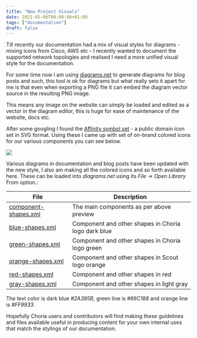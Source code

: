 ```yaml
---
title: "New Project Visuals"
date: 2021-05-06T00:00:00+01:00
tags: ["documentation"]
draft: false
---
```


Till recently our documentation had a mix of visual styles for diagrams - mixing icons from Cisco, AWS etc - I recently 
wanted to document the supported network topologies and realised I need a more unified visual style for the documentation.

For some time now I am using [diagrams.net](https://diagrams.net) to generate diagrams for blog posts and such, this
tool is ok for diagrams but what really sets it apart for me is that even when exporting a PNG file it can embed the 
diagram vector source in the resulting PNG image.

This means any image on the website can simply be loaded and edited as a vector in the diagram editor, this is huge
for ease of maintenance of the website, docs etc.

After some googling I found the [Affinity symbol set](https://github.com/ecceman/affinity) - a public domain icon set in
SVG format.  Using these I came up with set of on-brand colored icons for our various components you can see below.

![](../../../img/drawio-components.png)

Various diagrams in documentation and blog posts have been updated with the new style, I also am making all the colored
icons and so forth available here. These can be loaded into *diagrams.net* using its *File -> Open Library* From option.:

|File|Description|
|----|-----------|
|[component-shapes.xml](https://choria.io/docs/component-shapes.xml)|The main components as per above preview|
|[blue-shapes.xml](https://choria.io/docs/blue-shapes.xml)|Component and other shapes in Choria logo dark blue|
|[green-shapes.xml](https://choria.io/docs/green-shapes.xml)|Component and other shapes in Choria logo green|
|[orange-shapes.xml](https://choria.io/docs/orange-shapes.xml)|Component and other shapes in Scout logo orange|
|[red-shapes.xml](https://choria.io/docs/red-shapes.xml)|Component and other shapes in red|
|[gray-shapes.xml](https://choria.io/docs/gray-shapes.xml)|Component and other shapes in light gray|

The text color is dark blue *#2A395B*, green line is *#66C188* and orange line is *#FF9933*.

Hopefully Choria users and contributors will find making these guidelines and files available useful in producing content
for your own internal uses that match the stylings of our documentation.
